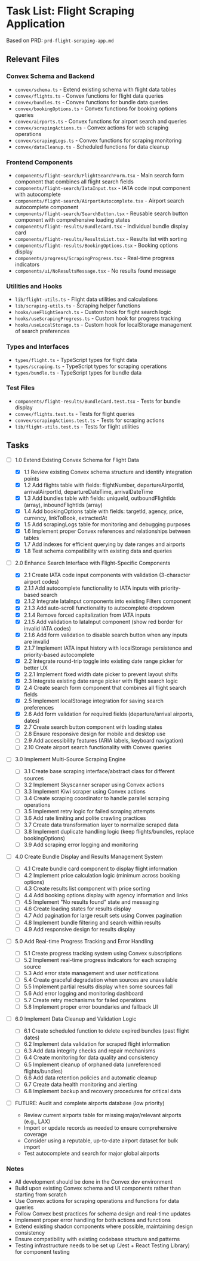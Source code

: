 # Task List: Flight Scraping Application

Based on PRD: `prd-flight-scraping-app.md`

## Relevant Files

### Convex Schema and Backend

- `convex/schema.ts` - Extend existing schema with flight data tables
- `convex/flights.ts` - Convex functions for flight data queries
- `convex/bundles.ts` - Convex functions for bundle data queries
- `convex/bookingOptions.ts` - Convex functions for booking options queries
- `convex/airports.ts` - Convex functions for airport search and queries
- `convex/scrapingActions.ts` - Convex actions for web scraping operations
- `convex/scrapingLogs.ts` - Convex functions for scraping monitoring
- `convex/dataCleanup.ts` - Scheduled functions for data cleanup

### Frontend Components

- `components/flight-search/FlightSearchForm.tsx` - Main search form component that combines all flight search fields
- `components/flight-search/IataInput.tsx` - IATA code input component with autocomplete
- `components/flight-search/AirportAutocomplete.tsx` - Airport search autocomplete component
- `components/flight-search/SearchButton.tsx` - Reusable search button component with comprehensive loading states
- `components/flight-results/BundleCard.tsx` - Individual bundle display card
- `components/flight-results/ResultsList.tsx` - Results list with sorting
- `components/flight-results/BookingOptions.tsx` - Booking options display
- `components/progress/ScrapingProgress.tsx` - Real-time progress indicators
- `components/ui/NoResultsMessage.tsx` - No results found message

### Utilities and Hooks

- `lib/flight-utils.ts` - Flight data utilities and calculations
- `lib/scraping-utils.ts` - Scraping helper functions
- `hooks/useFlightSearch.ts` - Custom hook for flight search logic
- `hooks/useScrapingProgress.ts` - Custom hook for progress tracking
- `hooks/useLocalStorage.ts` - Custom hook for localStorage management of search preferences

### Types and Interfaces

- `types/flight.ts` - TypeScript types for flight data
- `types/scraping.ts` - TypeScript types for scraping operations
- `types/bundle.ts` - TypeScript types for bundle data

### Test Files

- `components/flight-results/BundleCard.test.tsx` - Tests for bundle display
- `convex/flights.test.ts` - Tests for flight queries
- `convex/scrapingActions.test.ts` - Tests for scraping actions
- `lib/flight-utils.test.ts` - Tests for flight utilities

## Tasks

- [ ] 1.0 Extend Existing Convex Schema for Flight Data

  - [x] 1.1 Review existing Convex schema structure and identify integration points
  - [x] 1.2 Add flights table with fields: flightNumber, departureAirportId, arrivalAirportId, departureDateTime, arrivalDateTime
  - [x] 1.3 Add bundles table with fields: uniqueId, outboundFlightIds (array), inboundFlightIds (array)
  - [x] 1.4 Add bookingOptions table with fields: targetId, agency, price, currency, linkToBook, extractedAt
  - [x] 1.5 Add scrapingLogs table for monitoring and debugging purposes
  - [x] 1.6 Implement proper Convex references and relationships between tables
  - [x] 1.7 Add indexes for efficient querying by date ranges and airports
  - [x] 1.8 Test schema compatibility with existing data and queries

- [ ] 2.0 Enhance Search Interface with Flight-Specific Components

  - [x] 2.1 Create IATA code input components with validation (3-character airport codes)
  - [x] 2.1.1 Add autocomplete functionality to IATA inputs with priority-based search
  - [x] 2.1.2 Integrate IataInput components into existing Filters component
  - [x] 2.1.3 Add auto-scroll functionality to autocomplete dropdown
  - [x] 2.1.4 Remove forced capitalization from IATA inputs
  - [x] 2.1.5 Add validation to IataInput component (show red border for invalid IATA codes)
  - [x] 2.1.6 Add form validation to disable search button when any inputs are invalid
  - [x] 2.1.7 Implement IATA input history with localStorage persistence and priority-based autocomplete
  - [x] 2.2 Integrate round-trip toggle into existing date range picker for better UX
  - [x] 2.2.1 Implement fixed width date picker to prevent layout shifts
  - [x] 2.3 Integrate existing date range picker with flight search logic
  - [x] 2.4 Create search form component that combines all flight search fields
  - [x] 2.5 Implement localStorage integration for saving search preferences
  - [x] 2.6 Add form validation for required fields (departure/arrival airports, dates)
  - [x] 2.7 Create search button component with loading states
  - [ ] 2.8 Ensure responsive design for mobile and desktop use
  - [ ] 2.9 Add accessibility features (ARIA labels, keyboard navigation)
  - [ ] 2.10 Create airport search functionality with Convex queries

- [ ] 3.0 Implement Multi-Source Scraping Engine

  - [ ] 3.1 Create base scraping interface/abstract class for different sources
  - [ ] 3.2 Implement Skyscanner scraper using Convex actions
  - [ ] 3.3 Implement Kiwi scraper using Convex actions
  - [ ] 3.4 Create scraping coordinator to handle parallel scraping operations
  - [ ] 3.5 Implement retry logic for failed scraping attempts
  - [ ] 3.6 Add rate limiting and polite crawling practices
  - [ ] 3.7 Create data transformation layer to normalize scraped data
  - [ ] 3.8 Implement duplicate handling logic (keep flights/bundles, replace bookingOptions)
  - [ ] 3.9 Add scraping error logging and monitoring

- [ ] 4.0 Create Bundle Display and Results Management System

  - [ ] 4.1 Create bundle card component to display flight information
  - [ ] 4.2 Implement price calculation logic (minimum across booking options)
  - [ ] 4.3 Create results list component with price sorting
  - [ ] 4.4 Add booking options display with agency information and links
  - [ ] 4.5 Implement "No results found" state and messaging
  - [ ] 4.6 Create loading states for results display
  - [ ] 4.7 Add pagination for large result sets using Convex pagination
  - [ ] 4.8 Implement bundle filtering and search within results
  - [ ] 4.9 Add responsive design for results display

- [ ] 5.0 Add Real-time Progress Tracking and Error Handling

  - [ ] 5.1 Create progress tracking system using Convex subscriptions
  - [ ] 5.2 Implement real-time progress indicators for each scraping source
  - [ ] 5.3 Add error state management and user notifications
  - [ ] 5.4 Create graceful degradation when sources are unavailable
  - [ ] 5.5 Implement partial results display when some sources fail
  - [ ] 5.6 Add error logging and monitoring dashboard
  - [ ] 5.7 Create retry mechanisms for failed operations
  - [ ] 5.8 Implement proper error boundaries and fallback UI

- [ ] 6.0 Implement Data Cleanup and Validation Logic

  - [ ] 6.1 Create scheduled function to delete expired bundles (past flight dates)
  - [ ] 6.2 Implement data validation for scraped flight information
  - [ ] 6.3 Add data integrity checks and repair mechanisms
  - [ ] 6.4 Create monitoring for data quality and consistency
  - [ ] 6.5 Implement cleanup of orphaned data (unreferenced flights/bundles)
  - [ ] 6.6 Add data retention policies and automatic cleanup
  - [ ] 6.7 Create data health monitoring and alerting
  - [ ] 6.8 Implement backup and recovery procedures for critical data

- [ ] FUTURE: Audit and complete airports database (low priority)
  - Review current airports table for missing major/relevant airports (e.g., LAX)
  - Import or update records as needed to ensure comprehensive coverage
  - Consider using a reputable, up-to-date airport dataset for bulk import
  - Test autocomplete and search for major global airports

### Notes

- All development should be done in the Convex dev environment
- Build upon existing Convex schema and UI components rather than starting from scratch
- Use Convex actions for scraping operations and functions for data queries
- Follow Convex best practices for schema design and real-time updates
- Implement proper error handling for both actions and functions
- Extend existing shadcn components where possible, maintaining design consistency
- Ensure compatibility with existing codebase structure and patterns
- Testing infrastructure needs to be set up (Jest + React Testing Library) for component testing
